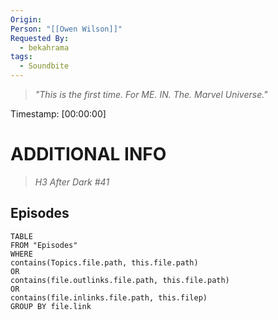 ```yaml
---
Origin: 
Person: "[[Owen Wilson]]"
Requested By:
  - bekahrama
tags:
  - Soundbite
---
```

> *"This is the first time. For ME. IN. The. Marvel Universe."*

Timestamp: [00:00:00]

# ADDITIONAL INFO

> *H3 After Dark #41*

## Episodes
``` dataview
TABLE
FROM "Episodes"
WHERE 
contains(Topics.file.path, this.file.path) 
OR 
contains(file.outlinks.file.path, this.file.path)
OR
contains(file.inlinks.file.path, this.filep)
GROUP BY file.link
```